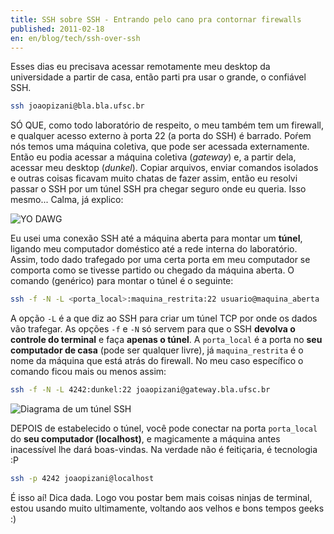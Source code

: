 ```yaml
---
title: SSH sobre SSH - Entrando pelo cano pra contornar firewalls
published: 2011-02-18
en: en/blog/tech/ssh-over-ssh
---
```


Esses dias eu precisava acessar remotamente meu desktop da universidade a partir de casa, então parti pra usar o grande, o confiável SSH.

```bash
ssh joaopizani@bla.bla.ufsc.br
```

SÓ QUE, como todo laboratório de respeito, o meu também tem um firewall, e qualquer acesso externo à porta 22 (a porta do SSH) é barrado.
Poŕem nós temos uma máquina coletiva, que pode ser acessada externamente.
Então eu podia acessar a máquina coletiva (_gateway_) e, a partir dela, acessar meu desktop (_dunkel_).
Copiar arquivos, enviar comandos isolados e outras coisas ficavam muito chatas de fazer assim, então eu resolvi passar o SSH por um túnel SSH pra chegar seguro onde eu queria.
Isso mesmo... Calma, já explico:

![YO DAWG](/files/imgs/2011-02_YODAWGSSH.jpg)

<!--more-->

Eu usei uma conexão SSH até a máquina aberta para montar um **túnel**, ligando meu computador doméstico até a rede interna do laboratório.
Assim, todo dado trafegado por uma certa porta em meu computador se comporta como se tivesse partido ou chegado da máquina aberta.
O comando (genérico) para montar o túnel é o seguinte:

```bash
ssh -f -N -L <porta_local>:maquina_restrita:22 usuario@maquina_aberta
```

A opção `-L` é a que diz ao SSH para criar um túnel TCP por onde os dados vão trafegar.
As opções `-f` e `-N` só servem para que o SSH **devolva o controle do terminal** e faça **apenas o túnel**.
A `porta_local` é a porta no **seu computador de casa** (pode ser qualquer livre), já `maquina_restrita` é o nome da máquina que está atrás do firewall.
No meu caso específico o comando ficou mais ou menos assim:

```bash
ssh -f -N -L 4242:dunkel:22 joaopizani@gateway.bla.ufsc.br
```

![Diagrama de um túnel SSH](/files/imgs/2011-02_tunel.png)

DEPOIS de estabelecido o túnel, você pode conectar na porta `porta_local` do **seu computador (localhost)**, e magicamente a máquina antes inacessível lhe dará boas-vindas. Na verdade não é feitiçaria, é tecnologia :P

```bash
ssh -p 4242 joaopizani@localhost
```

É isso aí! Dica dada.
Logo vou postar bem mais coisas ninjas de terminal, estou usando muito ultimamente, voltando aos velhos e bons tempos geeks :)

